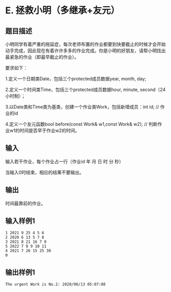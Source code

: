 # E.  拯救小明（多继承+友元）

## 题目描述

小明同学有着严重的拖延症，每次老师布置的作业都要到快要截止的时候才会开始动手完成，因此现在有着许许多多的作业完成。你是小明的好朋友，请帮小明找出最紧急的作业（即最早截止的作业）。

要求如下：

1.定义一个日期类Date，包括三个protected成员数据year, month, day;

2.定义一个时间类Time，包括三个protected成员数据hour, minute, second（24小时制）；

3.以Date类和Time类为基类，创建一个作业类Work，包括新增成员：int id; // 作业的id

4.定义一个友元函数bool before(const Work& w1,const Work& w2); // 判断作业w1的时间是否早于作业w2的时间。

 

## 输入

输入若干作业，每个作业占一行（作业id 年 月 日 时 分 秒）

当输入0时结束，相应的结果不要输出。



## 输出

时间最靠前的作业。

## 输入样例1 

```
1 2021 9 25 4 5 6
2 2020 6 13 5 7 8
3 2021 8 21 16 7 9
5 2022 7 8 9 10 11
4 2021 7 26 15 25 30
0
```

## 输出样例1

```
The urgent Work is No.2: 2020/06/13 05:07:08
```

